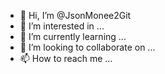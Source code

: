 - 👋 Hi, I’m @JsonMonee2Git
- 👀 I’m interested in ...
- 🌱 I’m currently learning ...
- 💞️ I’m looking to collaborate on ...
- 📫 How to reach me ...

<!---
JsonMonee2Git/JsonMonee2Git is a ✨ special ✨ repository because its `README.md` (this file) appears on your GitHub profile.
You can click the Preview link to take a look at your changes.
--->
